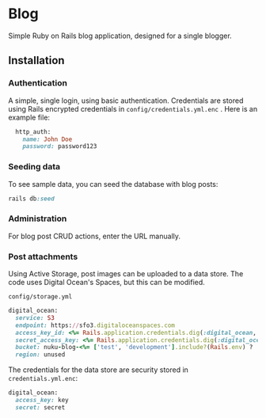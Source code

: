 # Blog

Simple Ruby on Rails blog application, designed for a single blogger.

## Installation


### Authentication

A simple, single login, using basic authentication. Credentials are stored using Rails encrypted credentials in `config/credentials.yml.enc`
. Here is an example file:

```ruby
  http_auth:
    name: John Doe
    password: password123
```

### Seeding data

To see sample data, you can seed the database with blog posts:

```ruby
rails db:seed
```

### Administration

For blog post CRUD actions, enter the URL manually.

### Post attachments

Using Active Storage, post images can be uploaded to a data store. The code uses Digital Ocean's Spaces, but this can be modified.

`config/storage.yml`

```ruby
digital_ocean:
  service: S3
  endpoint: https://sfo3.digitaloceanspaces.com
  access_key_id: <%= Rails.application.credentials.dig(:digital_ocean, :access_key) %>
  secret_access_key: <%= Rails.application.credentials.dig(:digital_ocean, :secret) %>
  bucket: nuku-blog-<%= ['test', 'development'].include?(Rails.env) ? 'development' : 'production'  %>
  region: unused
```

The credentials for the data store are security stored in `credentials.yml.enc`:

```ruby
digital_ocean:
  access_key: key
  secret: secret
```
